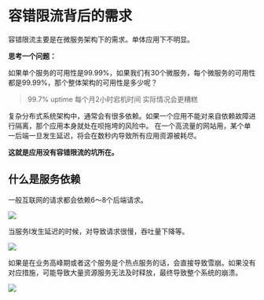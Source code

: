 # 容错限流背后的需求

容错限流主要是在微服务架构下的需求。单体应用下不明显。

**思考一个问题：**

如果单个服务的可用性是99.99%，如果我们有30个微服务，每个微服务的可用性都是99.99%，那个整体架构的可用性是多少呢？

> 99.7% uptime
> 每个月2小时宕机时间 实际情况会更糟糕

复杂分布式系统架构中，通常会有很多依赖。如果一个应用不能对来自依赖故障进行隔离，那个应用本身就处在呗拖垮的风险中。
在一个高流量的网站用，某个单一后端一旦发生延迟，将会在数秒内导致所有应用资源被耗尽。

**这就是应用没有容错限流的坑所在。**

## 什么是服务依赖

一般互联网的请求都会依赖6～8个后端请求。

![](https://oscimg.oschina.net/oscnet/up-087202dd4ba7a9167d112700dcf3a7ab0d6.png)

当服务I发生延迟的时候，对导致请求很慢，吞吐量下降等。

![](https://oscimg.oschina.net/oscnet/up-f0cf4746628ef77c4cd7d70f058c1aacea1.png)


如果是在业务高峰期或者这个服务是个热点服务的话，会直接导致雪崩。如果没有对应措施，可能导致大量资源服务无法及时释放，最终导致整个系统的崩溃。

![](https://oscimg.oschina.net/oscnet/up-362583c427a3f20e20093212200c5f4b580.png)



